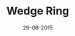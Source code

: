 ---
title: "Wedge Ring"
date: 29-08-2015

image: image.png
cad: model.ldr

source_url: "http://www.ntbricks.com/BuildersCorner/TipsandTricks.html"
source_title: "Tips and Tricks"
source_name: "Nathan Todd"

taxonomy:
  part: ["6565", "6564"]
  partcount: 54

  width: [12.5, stud]
  depth: [12.5, stud]
  height: [3, brick]

  function: shape_2D
  shape_2D_segments: 18
  shape_2D_segsize: 3

  flag: loosely
---
